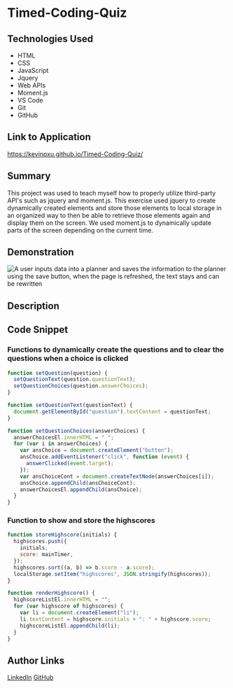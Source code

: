 # Timed-Coding-Quiz

## Technologies Used

- HTML
- CSS
- JavaScript
- Jquery
- Web APIs
- Moment.js
- VS Code
- Git
- GitHub

## Link to Application

https://kevinpxu.github.io/Timed-Coding-Quiz/

## Summary

This project was used to teach myself how to properly utilize third-party API's such as jquery and moment.js. This exercise used jquery to create dynamically created elements and store those elements to local storage in an organized way to then be able to retrieve those elements again and display them on the screen. We used moment.js to dynamically update parts of the screen depending on the current time.

## Demonstration

![A user inputs data into a planner and saves the information to the planner using the save button, when the page is refreshed, the text stays and can be rewritten](./Assets/Demo.gif)

## Description

## Code Snippet

### Functions to dynamically create the questions and to clear the questions when a choice is clicked

```JavaScript
function setQuestion(question) {
  setQuestionText(question.questionText);
  setQuestionChoices(question.answerChoices);
}

function setQuestionText(questionText) {
  document.getElementById("question").textContent = questionText;
}

function setQuestionChoices(answerChoices) {
  answerChoicesEl.innerHTML = " ";
  for (var i in answerChoices) {
    var ansChoice = document.createElement("button");
    ansChoice.addEventListener("click", function (event) {
      answerClicked(event.target);
    });
    var ansChoiceCont = document.createTextNode(answerChoices[i]);
    ansChoice.appendChild(ansChoiceCont);
    answerChoicesEl.appendChild(ansChoice);
  }
}
```

### Function to show and store the highscores

```JavaScript
function storeHighscore(initials) {
  highscores.push({
    initials,
    score: mainTimer,
  });
  highscores.sort((a, b) => b.score - a.score);
  localStorage.setItem("highscores", JSON.stringify(highscores));
}

function renderHighscore() {
  highscoreListEl.innerHTML = "";
  for (var highscore of highscores) {
    var li = document.createElement("li");
    li.textContent = highscore.initials + ": " + highscore.score;
    highscoreListEl.appendChild(li);
  }
}
```

## Author Links

[LinkedIn](https://www.linkedin.com/in/kevin-xu-4672a7215/)
[GitHub](https://github.com/KevinPXu)

